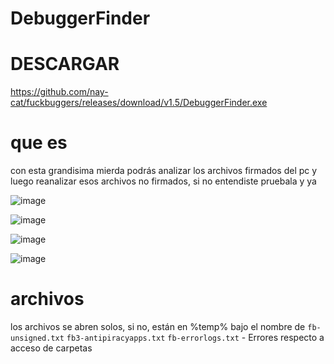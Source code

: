 # DebuggerFinder

# DESCARGAR
https://github.com/nay-cat/fuckbuggers/releases/download/v1.5/DebuggerFinder.exe

# que es
con esta grandisima mierda podrás analizar los archivos firmados del pc y luego reanalizar esos archivos no firmados, si no entendiste pruebala y ya

![image](https://github.com/nay-cat/fuckbuggers/assets/63517637/0731f6d1-6878-471b-918a-d00459b0bdf3)

![image](https://github.com/nay-cat/fuckbuggers/assets/63517637/b5176287-2740-437f-a516-f031d10f39f8)

![image](https://github.com/nay-cat/fuckbuggers/assets/63517637/fa2ad869-8c62-46ef-a170-9a5d3958db55)

![image](https://github.com/nay-cat/fuckbuggers/assets/63517637/b3646fe9-b2f6-4396-a226-fd21c5544ff0)

# archivos
los archivos se abren solos, si no, están en %temp% bajo el nombre de
`fb-unsigned.txt`
`fb3-antipiracyapps.txt`
`fb-errorlogs.txt` - Errores respecto a acceso de carpetas
